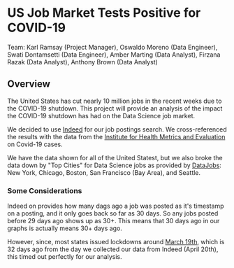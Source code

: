 # US Job Market Tests Positive for COVID-19

Team: Karl Ramsay (Project Manager), Oswaldo Moreno (Data Engineer), Swati Dontamsetti (Data Engineer), Amber Marting (Data Analyst), Firzana Razak (Data Analyst), Anthony Brown (Data Analyst)

## Overview
The United States has cut nearly 10 million jobs in the recent weeks due to the COVID-19 shutdown. This project will provide an analysis of the impact the COVID-19 shutdown has had on the Data Science job market.

We decided to use <a href="https://www.indeed.com/">Indeed</a> for our job postings search. We cross-referenced the results with the data from the <a href="https://covid19.healthdata.org/united-states-of-america">Institute for Health Metrics and Evaluation</a> on Covid-19 cases.

We have the data shown for all of the United Statest, but we also broke the data down by "Top Cities" for Data Science jobs as provided by <a href="https://datajobs.com/">DataJobs</a>: New York, Chicago, Boston, San Francisco (Bay Area), and Seattle.

### Some Considerations
Indeed on provides how many dags ago a job was posted as it's timestamp on a posting, and it only goes back so far as 30 days. So any jobs posted before 29 days ago shows up as 30+. This means that 30 days ago in our graphs is actually means 30+ days ago.

However, since, most states issued lockdowns around <a href="https://en.wikipedia.org/wiki/2020_coronavirus_pandemic_in_the_United_States">March 19th</a>, which is 32 days ago from the day we collected our data from Indeed (April 20th), this timed out perfectly for our analysis.
